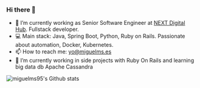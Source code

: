 ### Hi there 👋
- 🔭 I’m currently working as Senior Software Engineer at [NEXT Digital Hub](https://www.nextdigital.es/). Fullstack developer.
- 💻 Main stack: Java, Spring Boot, Python, Ruby on Rails. Passionate about automation, Docker, Kubernetes.
- 📫 How to reach me: yo@miguelms.es
- 🌱 I’m currently working in side projects with Ruby On Rails and learning big data db Apache Cassandra

![miguelms95's Github stats](https://github-readme-stats.vercel.app/api?username=miguelms95&show_icons=true&theme=vue)
<!--
**miguelms95/miguelms95** is a ✨ _special_ ✨ repository because its `README.md` (this file) appears on your GitHub profile.

Here are some ideas to get you started:

- 🔭 I’m currently working on ...
- 🌱 I’m currently learning ...
- 👯 I’m looking to collaborate on ...
- 🤔 I’m looking for help with ...
- 💬 Ask me about ...
- 📫 How to reach me: ...
- 😄 Pronouns: ...
- ⚡ Fun fact: ...
-->
